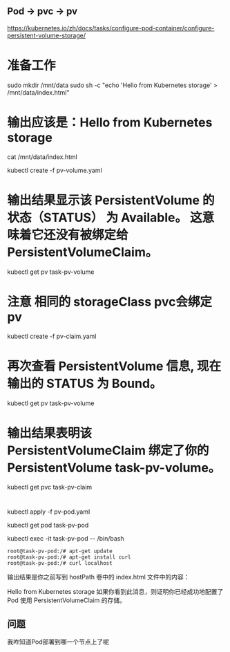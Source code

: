 
## Pod -> pvc -> pv

https://kubernetes.io/zh/docs/tasks/configure-pod-container/configure-persistent-volume-storage/

# 准备工作
sudo mkdir /mnt/data
sudo sh -c "echo 'Hello from Kubernetes storage' > /mnt/data/index.html"
# 输出应该是：Hello from Kubernetes storage
cat /mnt/data/index.html

kubectl create -f pv-volume.yaml

# 输出结果显示该 PersistentVolume 的状态（STATUS） 为 Available。 这意味着它还没有被绑定给 PersistentVolumeClaim。
kubectl get pv task-pv-volume

# 注意 相同的 storageClass pvc会绑定pv
kubectl create -f pv-claim.yaml

# 再次查看 PersistentVolume 信息, 现在输出的 STATUS 为 Bound。
kubectl get pv task-pv-volume

# 输出结果表明该 PersistentVolumeClaim 绑定了你的 PersistentVolume task-pv-volume。
kubectl get pvc task-pv-claim

# 
kubectl apply -f pv-pod.yaml

kubectl get pod task-pv-pod

kubectl exec -it task-pv-pod -- /bin/bash

```
root@task-pv-pod:/# apt-get update
root@task-pv-pod:/# apt-get install curl
root@task-pv-pod:/# curl localhost
```

输出结果是你之前写到 hostPath 卷中的 index.html 文件中的内容：

Hello from Kubernetes storage
如果你看到此消息，则证明你已经成功地配置了 Pod 使用 PersistentVolumeClaim 的存储。

## 问题
我咋知道Pod部署到哪一个节点上了呢
